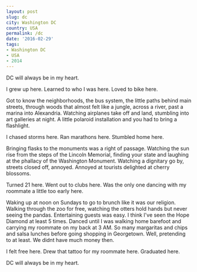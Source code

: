 ```yaml
---
layout: post
slug: dc
city: Washington DC
country: USA
permalink: /dc
date: '2016-02-29'
tags:
- Washington DC
- USA
- 2014
---
```


DC will always be in my heart.

I grew up here. Learned to who I was here. Loved to bike here.

Got to know the neighborhoods, the bus system, the little paths behind main streets, through woods that almost felt like a jungle, across a river, past a marina into Alexandria. Watching airplanes take off and land, stumbling into art galleries at night. A little polaroid installation and you had to bring a flashlight.

I chased storms here. Ran marathons here. Stumbled home here.

Bringing flasks to the monuments was a right of passage. Watching the sun rise from the steps of the Lincoln Memorial, finding your state and laughing at the phallacy of the Washington Monument. Watching a dignitary go by, streets closed off, annoyed. Annoyed at tourists delighted at cherry blossoms.

Turned 21 here. Went out to clubs here. Was the only one dancing with my roommate a little too early here.

Waking up at noon on Sundays to go to brunch like it was our religion. Walking through the zoo for free, watching the otters hold hands but never seeing the pandas. Entertaining guests was easy. I think I've seen the Hope Diamond at least 5 times. Danced until I was walking home barefoot and carrying my roommate on my back at 3 AM. So many margaritas and chips and salsa lunches before going shopping in Georgetown. Well, pretending to at least. We didnt have much money then.

I felt free here. Drew that tattoo for my roommate here. Graduated here.

DC will always be in my heart.